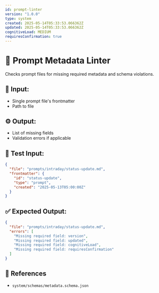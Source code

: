 ```yaml
---
id: prompt-linter
version: "1.0.0"
type: system
created: 2025-05-14T05:33:53.066362Z
updated: 2025-05-14T05:33:53.066362Z
cognitiveLoad: MEDIUM
requiresConfirmation: true
---
```


# 🧪 Prompt Metadata Linter

Checks prompt files for missing required metadata and schema violations.

## 🔢 Input:
- Single prompt file's frontmatter
- Path to file

## ⚙️ Output:
- List of missing fields
- Validation errors if applicable

## 🧪 Test Input:
```json
{
  "file": "prompts/intraday/status-update.md",
  "frontmatter": {
    "id": "status-update",
    "type": "prompt",
    "created": "2025-05-13T05:00:00Z"
  }
}
```

## ✅ Expected Output:
```json
{
  "file": "prompts/intraday/status-update.md",
  "errors": [
    "Missing required field: version",
    "Missing required field: updated",
    "Missing required field: cognitiveLoad",
    "Missing required field: requiresConfirmation"
  ]
}
```

## 📎 References
- `system/schemas/metadata.schema.json`
